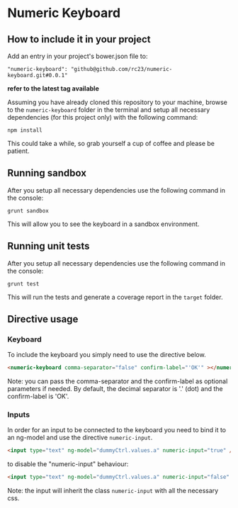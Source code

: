 Numeric Keyboard
====================

## How to include it in your project
Add an entry in your project's bower.json file to:
```
"numeric-keyboard": "github@github.com/rc23/numeric-keyboard.git#0.0.1"
```
**refer to the latest tag available**

Assuming you have already cloned this repository to your machine, browse to the `numeric-keyboard` folder in the terminal and setup all necessary dependencies (for this project only) with the following command:

    npm install

This could take a while, so grab yourself a cup of coffee and please be patient.

## Running sandbox

After you setup all necessary dependencies use the following command in the console:

    grunt sandbox
    
This will allow you to see the keyboard in a sandbox environment.
    
## Running unit tests

After you setup all necessary dependencies use the following command in the console:

    grunt test
    
This will run the tests and generate a coverage report in the `target` folder.

## Directive usage

### Keyboard
To include the keyboard you simply need to use the directive below.
```html
<numeric-keyboard comma-separator="false" confirm-label="'OK'" ></numeric-keyboard>
```

Note: you can pass the comma-separator and the confirm-label as optional parameters if needed. By default, the decimal separator is '.' (dot) and the confirm-label is 'OK'.

### Inputs
In order for an input to be connected to the keyboard you need to bind it to an ng-model and use the directive `numeric-input`.
```html
<input type="text" ng-model="dummyCtrl.values.a" numeric-input="true" />
```

to disable the "numeric-input" behaviour:

```html
<input type="text" ng-model="dummyCtrl.values.a" numeric-input="false" />
```


Note: the input will inherit the class `numeric-input` with all the necessary css.
